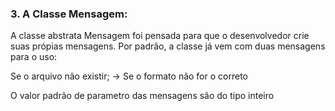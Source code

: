 <h3>3. A Classe Mensagem: </h3>

A classe abstrata Mensagem foi pensada para que o desenvolvedor crie suas própias mensagens.
Por padrão, a classe já vem com duas mensagens para o uso:

Se o arquivo não existir; ->
Se o formato não for o correto

O valor padrão de parametro das mensagens são do tipo inteiro



